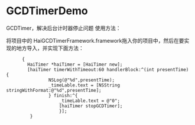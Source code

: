 # GCDTimerDemo
GCDTimer，解决后台计时器停止问题  使用方法：

将项目中的 HaiGCDTimerFramework.framework拖入你的项目中，然后在要实现的地方导入，并实现下面方法：
```   if ([_timeLable.text intValue] &lt;= 0)   
      {        
        HaiTimer *haiTimer = [HaiTimer new];     
        [haiTimer timerWithTimeout:60 handlerBlock:^(int presentTime) {                    
                NSLog(@"%d",presentTime);            
                _timeLable.text = [NSString stringWithFormat:@"%d",presentTime];        
                } finish:^{                    
                    _timeLable.text = @"0";           
                    [haiTimer stopGCDTimer];        
                    }];    
         }  
```

